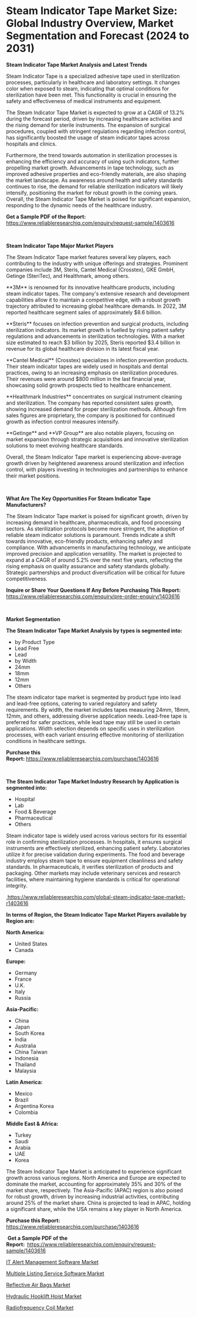 <p><h1>Steam Indicator Tape Market Size: Global Industry Overview, Market Segmentation and Forecast (2024 to 2031)</h1></p><p><strong>Steam Indicator Tape Market Analysis and Latest Trends</strong></p>
<p><p>Steam Indicator Tape is a specialized adhesive tape used in sterilization processes, particularly in healthcare and laboratory settings. It changes color when exposed to steam, indicating that optimal conditions for sterilization have been met. This functionality is crucial in ensuring the safety and effectiveness of medical instruments and equipment.</p><p>The Steam Indicator Tape Market is expected to grow at a CAGR of 13.2% during the forecast period, driven by increasing healthcare activities and the rising demand for sterile instruments. The expansion of surgical procedures, coupled with stringent regulations regarding infection control, has significantly boosted the usage of steam indicator tapes across hospitals and clinics. </p><p>Furthermore, the trend towards automation in sterilization processes is enhancing the efficiency and accuracy of using such indicators, further propelling market growth. Advancements in tape technology, such as improved adhesive properties and eco-friendly materials, are also shaping the market landscape. As awareness around health and safety standards continues to rise, the demand for reliable sterilization indicators will likely intensify, positioning the market for robust growth in the coming years. Overall, the Steam Indicator Tape Market is poised for significant expansion, responding to the dynamic needs of the healthcare industry.</p></p>
<p><strong>Get a Sample PDF of the Report:&nbsp;</strong> <a href="https://www.reliableresearchiq.com/enquiry/request-sample/1403616?utm_campaign=1554&utm_medium=2&utm_source=Github&utm_content=ia&utm_term=23102024&utm_id=steam-indicator-tape">https://www.reliableresearchiq.com/enquiry/request-sample/1403616</a></p>
<p>&nbsp;</p>
<p><strong>Steam Indicator Tape Major Market Players</strong></p>
<p><p>The Steam Indicator Tape market features several key players, each contributing to the industry with unique offerings and strategies. Prominent companies include 3M, Steris, Cantel Medical (Crosstex), GKE GmbH, Getinge (SteriTec), and Healthmark, among others.</p><p>**3M** is renowned for its innovative healthcare products, including steam indicator tapes. The company's extensive research and development capabilities allow it to maintain a competitive edge, with a robust growth trajectory attributed to increasing global healthcare demands. In 2022, 3M reported healthcare segment sales of approximately $8.6 billion.</p><p>**Steris** focuses on infection prevention and surgical products, including sterilization indicators. Its market growth is fuelled by rising patient safety regulations and advancements in sterilization technologies. With a market size estimated to reach $3 billion by 2025, Steris reported $3.4 billion in revenue for its global healthcare division in its latest fiscal year.</p><p>**Cantel Medical** (Crosstex) specializes in infection prevention products. Their steam indicator tapes are widely used in hospitals and dental practices, owing to an increasing emphasis on sterilization procedures. Their revenues were around $800 million in the last financial year, showcasing solid growth prospects tied to healthcare enhancement.</p><p>**Healthmark Industries** concentrates on surgical instrument cleaning and sterilization. The company has reported consistent sales growth, showing increased demand for proper sterilization methods. Although firm sales figures are proprietary, the company is positioned for continued growth as infection control measures intensify.</p><p>**Getinge** and **VP Group** are also notable players, focusing on market expansion through strategic acquisitions and innovative sterilization solutions to meet evolving healthcare standards.</p><p>Overall, the Steam Indicator Tape market is experiencing above-average growth driven by heightened awareness around sterilization and infection control, with players investing in technologies and partnerships to enhance their market positions.</p></p>
<p>&nbsp;</p>
<p><strong>What Are The Key Opportunities For Steam Indicator Tape Manufacturers?</strong></p>
<p><p>The Steam Indicator Tape market is poised for significant growth, driven by increasing demand in healthcare, pharmaceuticals, and food processing sectors. As sterilization protocols become more stringent, the adoption of reliable steam indicator solutions is paramount. Trends indicate a shift towards innovative, eco-friendly products, enhancing safety and compliance. With advancements in manufacturing technology, we anticipate improved precision and application versatility. The market is projected to expand at a CAGR of around 5.2% over the next five years, reflecting the rising emphasis on quality assurance and safety standards globally. Strategic partnerships and product diversification will be critical for future competitiveness.</p></p>
<p><strong>Inquire or Share Your Questions If Any Before Purchasing This Report:</strong> <a href="https://www.reliableresearchiq.com/enquiry/pre-order-enquiry/1403616?utm_campaign=1554&utm_medium=2&utm_source=Github&utm_content=ia&utm_term=23102024&utm_id=steam-indicator-tape">https://www.reliableresearchiq.com/enquiry/pre-order-enquiry/1403616</a></p>
<p>&nbsp;</p>
<p><strong>Market Segmentation</strong></p>
<p><strong>The Steam Indicator Tape Market Analysis by types is segmented into:</strong></p>
<p><ul><li>by Product Type</li><li>Lead Free</li><li>Lead</li><li>by Width</li><li>24mm</li><li>18mm</li><li>12mm</li><li>Others</li></ul></p>
<p><p>The steam indicator tape market is segmented by product type into lead and lead-free options, catering to varied regulatory and safety requirements. By width, the market includes tapes measuring 24mm, 18mm, 12mm, and others, addressing diverse application needs. Lead-free tape is preferred for safer practices, while lead tape may still be used in certain applications. Width selection depends on specific uses in sterilization processes, with each variant ensuring effective monitoring of sterilization conditions in healthcare settings.</p></p>
<p><strong>Purchase this Report:&nbsp;</strong><a href="https://www.reliableresearchiq.com/purchase/1403616?utm_campaign=1554&utm_medium=2&utm_source=Github&utm_content=ia&utm_term=23102024&utm_id=steam-indicator-tape">https://www.reliableresearchiq.com/purchase/1403616</a></p>
<p>&nbsp;</p>
<p><strong>The Steam Indicator Tape Market Industry Research by Application is segmented into:</strong></p>
<p><ul><li>Hospital</li><li>Lab</li><li>Food & Beverage</li><li>Pharmaceutical</li><li>Others</li></ul></p>
<p><p>Steam indicator tape is widely used across various sectors for its essential role in confirming sterilization processes. In hospitals, it ensures surgical instruments are effectively sterilized, enhancing patient safety. Laboratories utilize it for precise validation during experiments. The food and beverage industry employs steam tape to ensure equipment cleanliness and safety standards. In pharmaceuticals, it verifies sterilization of products and packaging. Other markets may include veterinary services and research facilities, where maintaining hygiene standards is critical for operational integrity.</p></p>
<p><a href="https://www.reliableresearchiq.com/global-steam-indicator-tape-market-r1403616?utm_campaign=1554&utm_medium=2&utm_source=Github&utm_content=ia&utm_term=23102024&utm_id=steam-indicator-tape">&nbsp;https://www.reliableresearchiq.com/global-steam-indicator-tape-market-r1403616</a></p>
<p><strong>In terms of Region, the Steam Indicator Tape Market Players available by Region are:</strong></p>
<p>
    <p> <strong> North America: </strong>
        <ul>
            <li>United States</li>
            <li>Canada</li>
        </ul>
        </p> 
    <p> <strong> Europe: </strong>
        <ul>
            <li>Germany</li>
            <li>France</li>
            <li>U.K.</li>
            <li>Italy</li>
            <li>Russia</li>
        </ul>
        </p> 
    <p> <strong> Asia-Pacific: </strong>
        <ul>
            <li>China</li>
            <li>Japan</li>
            <li>South Korea</li>
            <li>India</li>
            <li>Australia</li>
            <li>China Taiwan</li>
            <li>Indonesia</li>
            <li>Thailand</li>
            <li>Malaysia</li>
        </ul>
        </p> 
    <p> <strong> Latin America: </strong>
        <ul>
            <li>Mexico</li>
            <li>Brazil</li>
            <li>Argentina Korea</li>
            <li>Colombia</li>
        </ul>
        </p> 
    <p> <strong> Middle East & Africa: </strong>
        <ul>
            <li>Turkey</li>
            <li>Saudi</li>
            <li>Arabia</li>
            <li>UAE</li>
            <li>Korea</li>
        </ul>
    </p>
    </p>
<p><p>The Steam Indicator Tape Market is anticipated to experience significant growth across various regions. North America and Europe are expected to dominate the market, accounting for approximately 35% and 30% of the market share, respectively. The Asia-Pacific (APAC) region is also poised for robust growth, driven by increasing industrial activities, contributing around 25% of the market share. China is projected to lead in APAC, holding a significant share, while the USA remains a key player in North America.</p></p>
<p><strong>Purchase this Report: </strong><a href="https://www.reliableresearchiq.com/purchase/1403616?utm_campaign=1554&utm_medium=2&utm_source=Github&utm_content=ia&utm_term=23102024&utm_id=steam-indicator-tape">https://www.reliableresearchiq.com/purchase/1403616</a></p>
<p>&nbsp;<strong>Get a Sample PDF of the Report:&nbsp;&nbsp;</strong><a href="https://www.reliableresearchiq.com/enquiry/request-sample/1403616?utm_campaign=1554&utm_medium=2&utm_source=Github&utm_content=ia&utm_term=23102024&utm_id=steam-indicator-tape">https://www.reliableresearchiq.com/enquiry/request-sample/1403616</a></p>
<p><strong></strong></p>
<p><p><a href="https://www.linkedin.com/pulse/key-drivers-alert-management-software-market-trends-future-d9b2f?utm_campaign=1554&utm_medium=2&utm_source=Github&utm_content=ia&utm_term=23102024&utm_id=steam-indicator-tape">IT Alert Management Software Market</a></p><p><a href="https://www.linkedin.com/pulse/multiple-listing-service-software-market-refracting-trends-pvrwf?utm_campaign=1554&utm_medium=2&utm_source=Github&utm_content=ia&utm_term=23102024&utm_id=steam-indicator-tape">Multiple Listing Service Software Market</a></p><p><a href="https://github.com/quannafeagen6eh/Market-Research-Report-List-1/blob/main/reflective-air-bags-market.md?utm_campaign=1554&utm_medium=2&utm_source=Github&utm_content=ia&utm_term=23102024&utm_id=steam-indicator-tape">Reflective Air Bags Market</a></p><p><a href="https://issuu.com/reportprime-2/docs/hydraulic-hooklift-hoist-market-siz_f5fa6faf805ea3?utm_campaign=1554&utm_medium=2&utm_source=Github&utm_content=ia&utm_term=23102024&utm_id=steam-indicator-tape">Hydraulic Hooklift Hoist Market</a></p><p><a href="https://issuu.com/reportprime-2/docs/radiofrequency-coil-market-size-203_24cbc56bab91ce?utm_campaign=1554&utm_medium=2&utm_source=Github&utm_content=ia&utm_term=23102024&utm_id=steam-indicator-tape">Radiofrequency Coil Market</a></p></p>